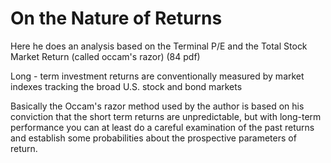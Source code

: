 # On the Nature of Returns

Here he does an analysis based on the Terminal P/E and the Total Stock Market Return (called occam's razor) (84 pdf)

Long - term investment returns are conventionally measured by market indexes tracking the broad U.S. stock and bond markets

Basically the Occam's razor method used by the author is based on his conviction that the short term returns are unpredictable, but with long-term performance you can at least do a careful examination of the past returns and establish some probabilities about the prospective parameters of return.

